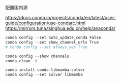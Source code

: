 
配置国内源

https://docs.conda.io/projects/conda/en/latest/user-guide/configuration/use-condarc.html
https://mirrors.tuna.tsinghua.edu.cn/help/anaconda/

```ps1
conda config --set auto_update_conda False
conda config --set show_channel_urls True
# conda config --set always_yes True

conda config --show channels
conda clean -i

conda install conda-libmamba-solver
conda config --set solver libmamba
```

